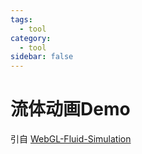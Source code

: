 ```yaml
---
tags:
  - tool
category:
  - tool
sidebar: false
---
```




 # 流体动画Demo

引自 [WebGL-Fluid-Simulation](https://github.com/PavelDoGreat/WebGL-Fluid-Simulation/)

<Fluid />